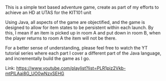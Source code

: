 This is a simple text based adventure game, create as part of my efforts to achieve an HD at UTAS for the KIT101 unit

Using Java, all aspects of the game are objectified, and the game is designed to allow for item states to be 
persistent within each launch. By this, I mean if an item is picked up in room A and put down in room B, 
when the player returns to room A the item will not be there.

For a better sense of understanding, please feel free to watch the YT tutorial series where each part I cover a 
different part of the Java language, and incrementally build the game as I go.

Link: https://www.youtube.com/playlist?list=PLR1piz2Vkb-mtPlLAai8G_UO0wNzxSEHG

